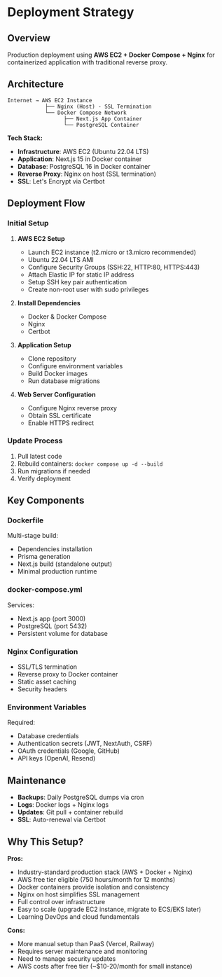 # Deployment Strategy

## Overview

Production deployment using **AWS EC2 + Docker Compose + Nginx** for containerized application with traditional reverse proxy.

## Architecture

```
Internet → AWS EC2 Instance
            ├── Nginx (Host) - SSL Termination
            └── Docker Compose Network
                  ├── Next.js App Container
                  └── PostgreSQL Container
```

**Tech Stack:**
- **Infrastructure**: AWS EC2 (Ubuntu 22.04 LTS)
- **Application**: Next.js 15 in Docker container
- **Database**: PostgreSQL 16 in Docker container
- **Reverse Proxy**: Nginx on host (SSL termination)
- **SSL**: Let's Encrypt via Certbot

## Deployment Flow

### Initial Setup

1. **AWS EC2 Setup**
   - Launch EC2 instance (t2.micro or t3.micro recommended)
   - Ubuntu 22.04 LTS AMI
   - Configure Security Groups (SSH:22, HTTP:80, HTTPS:443)
   - Attach Elastic IP for static IP address
   - Setup SSH key pair authentication
   - Create non-root user with sudo privileges

2. **Install Dependencies**
   - Docker & Docker Compose
   - Nginx
   - Certbot

3. **Application Setup**
   - Clone repository
   - Configure environment variables
   - Build Docker images
   - Run database migrations

4. **Web Server Configuration**
   - Configure Nginx reverse proxy
   - Obtain SSL certificate
   - Enable HTTPS redirect

### Update Process

1. Pull latest code
2. Rebuild containers: `docker compose up -d --build`
3. Run migrations if needed
4. Verify deployment

## Key Components

### Dockerfile
Multi-stage build:
- Dependencies installation
- Prisma generation
- Next.js build (standalone output)
- Minimal production runtime

### docker-compose.yml
Services:
- Next.js app (port 3000)
- PostgreSQL (port 5432)
- Persistent volume for database

### Nginx Configuration
- SSL/TLS termination
- Reverse proxy to Docker container
- Static asset caching
- Security headers

### Environment Variables
Required:
- Database credentials
- Authentication secrets (JWT, NextAuth, CSRF)
- OAuth credentials (Google, GitHub)
- API keys (OpenAI, Resend)

## Maintenance

- **Backups**: Daily PostgreSQL dumps via cron
- **Logs**: Docker logs + Nginx logs
- **Updates**: Git pull + container rebuild
- **SSL**: Auto-renewal via Certbot

## Why This Setup?

**Pros:**
- Industry-standard production stack (AWS + Docker + Nginx)
- AWS free tier eligible (750 hours/month for 12 months)
- Docker containers provide isolation and consistency
- Nginx on host simplifies SSL management
- Full control over infrastructure
- Easy to scale (upgrade EC2 instance, migrate to ECS/EKS later)
- Learning DevOps and cloud fundamentals

**Cons:**
- More manual setup than PaaS (Vercel, Railway)
- Requires server maintenance and monitoring
- Need to manage security updates
- AWS costs after free tier (~$10-20/month for small instance)
